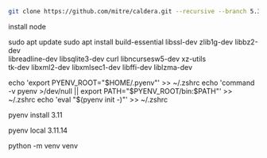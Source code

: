 ``` bash
git clone https://github.com/mitre/caldera.git --recursive --branch 5.3.0
```

install node

sudo apt update
sudo apt install build-essential libssl-dev zlib1g-dev libbz2-dev \
libreadline-dev libsqlite3-dev curl libncursesw5-dev xz-utils \
tk-dev libxml2-dev libxmlsec1-dev libffi-dev liblzma-dev

echo 'export PYENV_ROOT="$HOME/.pyenv"' >> ~/.zshrc
echo 'command -v pyenv >/dev/null || export PATH="$PYENV_ROOT/bin:$PATH"' >> ~/.zshrc
echo 'eval "$(pyenv init -)"' >> ~/.zshrc

pyenv install 3.11

pyenv local 3.11.14

python -m venv venv